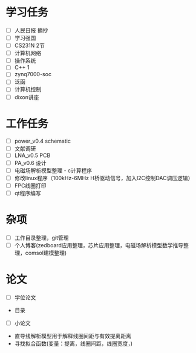 # 学习任务

* [ ] 人民日报 摘抄
* [ ] 学习强国
* [ ] CS231N 2节
* [ ] 计算机网络
* [ ] 操作系统
* [ ] C++ 1
* [ ] zynq7000-soc
* [ ] 泛函
* [ ] 计算机控制
* [ ] dixon讲座

# 工作任务

* [ ] power_v0.4 schematic
* [ ] 文献调研
* [ ] LNA_v0.5 PCB
* [ ] PA_v0.6 设计
* [ ] 电磁场解析模型整理 - c计算程序
* [ ] 修改linux程序（100kHz-6MHz H桥驱动信号，加入I2C控制DAC调压逻辑）
* [ ] FPC线圈打印
* [ ] qt程序编写

# 杂项

* [ ] 工作目录整理，git管理
* [ ] 个人博客(zedboard应用整理，芯片应用整理，电磁场解析模型数学推导整理，comsol建模整理)

# 论文

* [ ] 学位论文

- 目录

- [ ] 小论文

- 直导线解析模型用于解释线圈间距与有效提离距离
- 寻找拟合函数(变量：提离，线圈间距，线圈宽度，)
